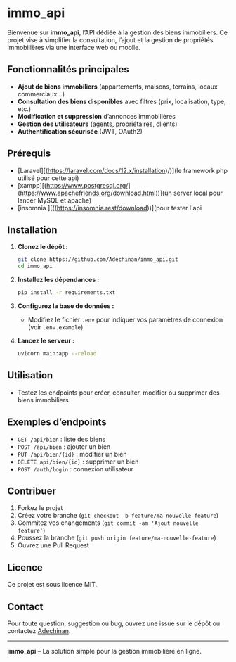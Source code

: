 # immo_api

Bienvenue sur **immo_api**, l’API dédiée à la gestion des biens immobiliers. Ce projet vise à simplifier la consultation, l’ajout et la gestion de propriétés immobilières via une interface web ou mobile.

## Fonctionnalités principales

- **Ajout de biens immobiliers** (appartements, maisons, terrains, locaux commerciaux…)
- **Consultation des biens disponibles** avec filtres (prix, localisation, type, etc.)
- **Modification et suppression** d’annonces immobilières
- **Gestion des utilisateurs** (agents, propriétaires, clients)
- **Authentification sécurisée** (JWT, OAuth2)

## Prérequis

- [Laravel][(https://laravel.com/docs/12.x/installation)/)](le framework php utilisé pour cette api)
- [xampp][(https://www.postgresql.org/](https://www.apachefriends.org/download.html))](un server local pour lancer MySQL et apache)
- [insomnia ][((https://insomnia.rest/download))](pour tester l'api

## Installation

1. **Clonez le dépôt :**
   ```bash
   git clone https://github.com/Adechinan/immo_api.git
   cd immo_api
   ```

2. **Installez les dépendances :**
   ```bash
   pip install -r requirements.txt
   ```

3. **Configurez la base de données :**
   - Modifiez le fichier `.env` pour indiquer vos paramètres de connexion (voir `.env.example`).

4. **Lancez le serveur :**
   ```bash
   uvicorn main:app --reload
   ```

## Utilisation

- Testez les endpoints pour créer, consulter, modifier ou supprimer des biens immobiliers.

## Exemples d’endpoints

- `GET /api/bien` : liste des biens
- `POST /api/bien` : ajouter un bien
- `PUT /api/bien/{id}` : modifier un bien
- `DELETE api/bien/{id}` : supprimer un bien
- `POST /auth/login` : connexion utilisateur

## Contribuer

1. Forkez le projet
2. Créez votre branche (`git checkout -b feature/ma-nouvelle-feature`)
3. Commitez vos changements (`git commit -am 'Ajout nouvelle feature'`)
4. Poussez la branche (`git push origin feature/ma-nouvelle-feature`)
5. Ouvrez une Pull Request

## Licence

Ce projet est sous licence MIT.

## Contact

Pour toute question, suggestion ou bug, ouvrez une issue sur le dépôt ou contactez [Adechinan](https://github.com/Adechinan).

---
**immo_api** – La solution simple pour la gestion immobilière en ligne.
